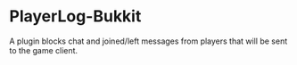 # PlayerLog-Bukkit
A plugin blocks chat and joined/left messages from players that will be sent to the game client.

